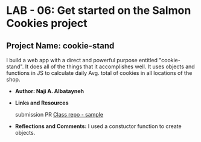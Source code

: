 # LAB - 06: Get started on the Salmon Cookies project

## Project Name: cookie-stand

I build a web app with a direct and powerful purpose entitled "cookie-stand". It does all of the things that it accomplishes well. It uses objects and functions in JS to calculate daily Avg. total of cookies in all locations of the shop.

- **Author: Naji A. Albatayneh**

- **Links and Resources**

    submission PR
    [Class repo - sample](https://github.com/LTUC/amman-201d14/tree/main/class-06)

- **Reflections and Comments:**
I used a constuctor function to create objects.
